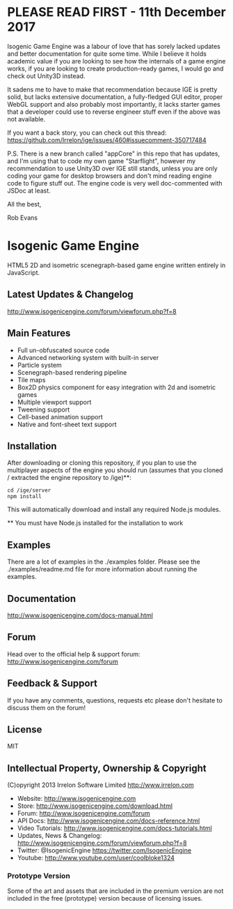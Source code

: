# PLEASE READ FIRST - 11th December 2017
Isogenic Game Engine was a labour of love that has sorely lacked updates and better documentation for quite some time. While I believe it holds academic value if you are looking to see how the internals of a game engine works, if you are looking to create production-ready games, I would go and check out Unity3D instead.

It sadens me to have to make that recommendation because IGE is pretty solid, but lacks extensive documentation, a fully-fledged GUI editor, proper WebGL support and also probably most importantly, it lacks starter games that a developer could use to reverse engineer stuff even if the above was not available.

If you want a back story, you can check out this thread: https://github.com/Irrelon/ige/issues/460#issuecomment-350717484

P.S. There is a new branch called "appCore" in this repo that has updates, and I'm using that to code my own game "Starflight", however my recommendation to use Unity3D over IGE still stands, unless you are only coding your game for desktop browsers and don't mind reading engine code to figure stuff out. The engine code is very well doc-commented with JSDoc at least.

All the best,

Rob Evans

# Isogenic Game Engine
HTML5 2D and isometric scenegraph-based game engine written entirely in JavaScript.

## Latest Updates & Changelog
http://www.isogenicengine.com/forum/viewforum.php?f=8

## Main Features
* Full un-obfuscated source code
* Advanced networking system with built-in server
* Particle system
* Scenegraph-based rendering pipeline
* Tile maps
* Box2D physics component for easy integration with 2d and isometric games
* Multiple viewport support
* Tweening support
* Cell-based animation support
* Native and font-sheet text support

## Installation
After downloading or cloning this repository, if you plan to use the multiplayer aspects of the engine you should run
(assumes that you cloned / extracted the engine repository to /ige)**:

    cd /ige/server
    npm install

This will automatically download and install any required Node.js modules.

** You must have Node.js installed for the installation to work

## Examples
There are a lot of examples in the ./examples folder. Please see the ./examples/readme.md file for more information
about running the examples.

## Documentation
http://www.isogenicengine.com/docs-manual.html

## Forum
Head over to the official help & support forum: http://www.isogenicengine.com/forum

## Feedback & Support
If you have any comments, questions, requests etc please don't hesitate to discuss them on the forum!

## License
MIT

## Intellectual Property, Ownership & Copyright
(C)opyright 2013 Irrelon Software Limited
http://www.irrelon.com

* Website: http://www.isogenicengine.com
* Store: http://www.isogenicengine.com/download.html
* Forum: http://www.isogenicengine.com/forum
* API Docs: http://www.isogenicengine.com/docs-reference.html
* Video Tutorials: http://www.isogenicengine.com/docs-tutorials.html
* Updates, News & Changelog: http://www.isogenicengine.com/forum/viewforum.php?f=8
* Twitter: @IsogenicEngine https://twitter.com/IsogenicEngine
* Youtube: http://www.youtube.com/user/coolbloke1324

### Prototype Version
Some of the art and assets that are included in the premium version are not included in the free (prototype) version because
of licensing issues.
